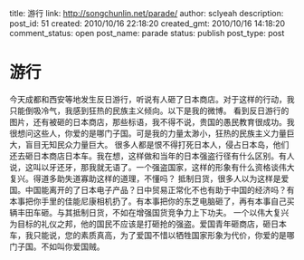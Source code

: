 title: 游行
link: http://songchunlin.net/parade/
author: sclyeah
description: 
post_id: 51
created: 2010/10/16 22:18:20
created_gmt: 2010/10/16 14:18:20
comment_status: open
post_name: parade
status: publish
post_type: post

# 游行

今天成都和西安等地发生反日游行，听说有人砸了日本商店。对于这样的行动，我只能倒吸冷气，我感到狂热的民族主义倾向。以下是我的微博。 看到反日游行的图片，还有被砸的日本商店，那些标语，我不得不说，贵国的愚民教育很成功。我很想问这些人，你爱的是哪门子国。可是我的力量太渺小，狂热的民族主义力量巨大，盲目无知民众力量巨大。 很多人都是恨不得打死日本人，侵占日本岛，他们还去砸日本商店日本车。我在想，这样做和当年的日本强盗行径有什么区别。有人说，这叫以牙还牙，那我就无语了。一个强盗国家，这样的形象有什么资格谈伟大复兴。得道多助失道寡助这样的道理，不懂吗？ 抵制日货，很多人以为这样是爱国。中国能离开的了日本电子产品？日中贸易正常化不也有助于中国的经济吗？有本事把你手里的佳能尼康相机扔了。有本事把你的东芝电脑砸了，再有本事自己买辆丰田车砸。与其抵制日货，不如在增强国货竞争力上下功夫。 一个以伟大复兴为目标的礼仪之邦，他的国民不应该是打砸抢的强盗。爱国青年砸商店，砸日本车，我只能说，您的素质真高，为了爱国不惜以牺牲国家形象为代价，你爱的是哪门子国。不如叫你爱国贼。